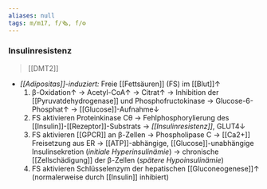 ```yaml
---
aliases: null
tags: m/m17, f/🗞️, f/⚙️
---
```

### Insulinresistenz
> [[DMT2]]
- *[[Adipositas]]-induziert:* Freie [[Fettsäuren]] (FS) im [[Blut]]↑ 
	1. β-Oxidation↑ → Acetyl-CoA↑ → Citrat↑ → Inhibition der [[Pyruvatdehydrogenase]] und Phosphofructokinase → Glucose-6-Phosphat↑ → [[Glucose]]-Aufnahme↓
	2. FS aktivieren Proteinkinase Cθ → Fehlphosphorylierung des [[Insulin]]-[[Rezeptor]]-Substrats → *[[Insulinresistenz]]*, GLUT4↓
	3. FS aktivieren [[GPCR]] an β-Zellen → Phospholipase C → [[Ca2+]] Freisetzung aus ER → [[ATP]]-abhängige, [[Glucose]]-unabhängige Insulinsekretion (*initiale Hyperinsulinämie*) → chronische [[Zellschädigung]] der β-Zellen (*spätere Hypoinsulinämie*)
	4. FS aktivieren Schlüsselenzym der hepatischen [[Gluconeogenese]]↑ (normalerweise durch [[Insulin]] inhibiert)